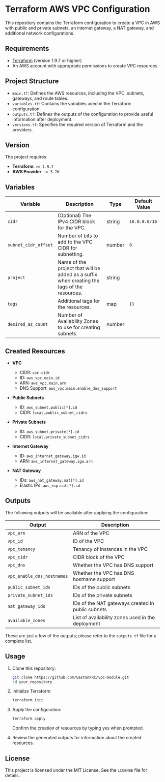 # Terraform AWS VPC Configuration

This repository contains the Terraform configuration to create a VPC in AWS with public and private subnets, an internet gateway, a NAT gateway, and additional network configurations.

## Requirements

- [Terraform](https://www.terraform.io/downloads.html) (version 1.9.7 or higher)
- An AWS account with appropriate permissions to create VPC resources

## Project Structure

- `main.tf`: Defines the AWS resources, including the VPC, subnets, gateways, and route tables.
- `variables.tf`: Contains the variables used in the Terraform configuration.
- `outputs.tf`: Defines the outputs of the configuration to provide useful information after deployment.
- `versions.tf`: Specifies the required version of Terraform and the providers.

## Version

The project requires:

- **Terraform**: `>= 1.9.7`
- **AWS Provider**: `~> 5.70`

## Variables

| Variable            | Description                                                                                                       | Type   | Default Value     |
|---------------------|-------------------------------------------------------------------------------------------------------------------|--------|-------------------|
| `cidr`              | (Optional) The IPv4 CIDR block for the VPC.                                                                     | string | `10.0.0.0/16`    |
| `subnet_cidr_offset`| Number of bits to add to the VPC CIDR for subnetting.                                                            | number | `8`               |
| `project`           | Name of the project that will be added as a suffix when creating the tags of the resources.                      | string |                   |
| `tags`              | Additional tags for the resources.                                                                               | map    | `{}`              |
| `desired_az_count`  | Number of Availability Zones to use for creating subnets.                                                        | number |                   |

## Created Resources

- **VPC**
  - CIDR: `var.cidr`
  - ID: `aws_vpc.main.id`
  - ARN: `aws_vpc.main.arn`
  - DNS Support: `aws_vpc.main.enable_dns_support`

- **Public Subnets**
  - ID: `aws_subnet.public[*].id`
  - CIDR: `local.public_subnet_cidrs`

- **Private Subnets**
  - ID: `aws_subnet.private[*].id`
  - CIDR: `local.private_subnet_cidrs`

- **Internet Gateway**
  - ID: `aws_internet_gateway.igw.id`
  - ARN: `aws_internet_gateway.igw.arn`

- **NAT Gateway**
  - IDs: `aws_nat_gateway.nat[*].id`
  - Elastic IPs: `aws_eip.nat[*].id`

## Outputs

The following outputs will be available after applying the configuration:

| Output                                 | Description                                                                                              |
|----------------------------------------|----------------------------------------------------------------------------------------------------------|
| `vpc_arn`                              | ARN of the VPC                                                                                           |
| `vpc_id`                               | ID of the VPC                                                                                            |
| `vpc_tenancy`                          | Tenancy of instances in the VPC                                                                           |
| `vpc_cidr`                             | CIDR block of the VPC                                                                                    |
| `vpc_dns`                              | Whether the VPC has DNS support                                                                          |
| `vpc_enable_dns_hostnames`             | Whether the VPC has DNS hostname support                                                                 |
| `public_subnet_ids`                    | IDs of the public subnets                                                                                 |
| `private_subnet_ids`                   | IDs of the private subnets                                                                                |
| `nat_gateway_ids`                      | IDs of the NAT gateways created in public subnets                                                       |
| `available_zones`                      | List of availability zones used in the deployment                                                         |

These are just a few of the outputs; please refer to the `outputs.tf` file for a complete list.

## Usage

1. Clone this repository:
   ```bash
   git clone https://github.com/GastonFRC/vpc-module.git
   cd your_repository
   ```
2. Initialize Terraform:
    ```bash
   terraform init
   ```
3. Apply the configuration:
    ```bash
   terraform apply
   ```
   Confirm the creation of resources by typing yes when prompted.

4. Review the generated outputs for information about the created resources.

## License

This project is licensed under the MIT License. See the `LICENSE` file for details.